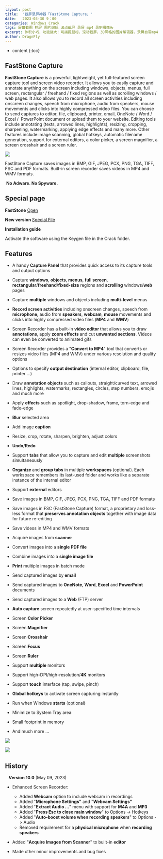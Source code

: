 ```yaml
---
layout: post
title:  "截屏录屏神器「FastStone Capture」"
date:   2023-03-30 9：00
categories: Windows Crack
tags: 屏幕截图 抓屏 图片编辑 滚动截屏 录屏 mp4 录制摄像头
excerpt: 体积小巧，功能强大！可捕捉鼠标，滚动截屏，3D风格的图片编辑器，录屏自带mp4格式转换器，是居家旅行必备之神器。
author: DragnFly
---
```


* content
{:toc}

## FastStone Capture

**FastStone Capture** is a powerful, lightweight, yet full-featured screen capture tool and screen video recorder. It allows you to easily capture and annotate anything on the screen including windows, objects, menus, full screen, rectangular / freehand / fixed regions as well as scrolling windows / web pages. It also allows you to record all screen activities including onscreen changes, speech from microphone, audio from speakers, mouse movements and clicks into highly compressed video files. You can choose to send captures to editor, file, clipboard, printer, email, OneNote / Word / Excel /  PowerPoint document or upload them to your website. Editing tools include annotating (texts, arrowed lines, highlights), resizing, cropping, sharpening, watermarking, applying edge effects and many more. Other features include image scanning, global hotkeys, automatic filename generation, support for external editors, a color picker, a screen magnifier, a screen crosshair and a screen ruler. 

![](https://www.faststone.org/Images/FSCapture.gif)

FastStone Capture saves images in BMP, GIF, JPEG, PCX, PNG, TGA, TIFF, FSC and PDF formats. Built-in screen recorder saves videos in MP4 and WMV formats.

 **No Adware. No Spyware.** 

## Special page

**FastStone** [Open](https://downloadlynet.ir/?s=faststone)

**New version** [Special File](https://dl3.downloadly.ir/Files/Software/FastStone_Capture_10.0_Multilingual_Downloadly.ir.rar)

**Installation guide**

Activate the software using the Keygen file in the Crack folder.

## Features

-   A handy **Capture Panel** that provides quick access to its capture tools and output options
-   Capture **windows**, **objects**, **menus**, **full screen**, **rectangular**/**freehand**/**fixed-size** regions and **scrolling** windows/**web** pages
-   Capture **multiple** windows and objects including **multi-level** menus
-   **Record screen activities** including onscreen changes, speech from **microphone**, audio from **speakers**, **webcam**, **mouse** movements and clicks into highly compressed video files (**MP4** and **WMV**)
-   Screen Recorder has a built-in **video editor** that allows you to draw **annotations**, apply **zoom effects** and cut **unwanted sections**. Videos can even be converted to animated gifs
-   Screen Recorder provides a "**Convert to MP4**" tool that converts or resizes video files (MP4 and WMV) under various resolution and quality options
-   Options to specify **output destination** (internal editor, clipboard, file, printer ...)
-   Draw **annotation objects** such as callouts, straight/curved text, arrowed lines, highlights, watermarks, rectangles, circles, step numbers, emojis and much more
-   Apply **effects** such as spotlight, drop-shadow, frame, torn-edge and fade-edge

-   **Blur** selected area
-   Add image **caption**
-   Resize, crop, rotate, sharpen, brighten, adjust colors
-   **Undo**/**Redo**
-   Support **tabs** that allow you to capture and edit **multiple** screenshots simultaneously
-   **Organize** and **group tabs** in multiple **workspaces** (optional). Each workspace remembers its last-used folder and works like a separate instance of the internal editor
-   Support **external** editors
-   Save images in BMP, GIF, JPEG, PCX, PNG, TGA, TIFF and PDF formats
-   Save images in FSC (FastStone Capture) format, a proprietary and loss-less format that **preserves annotation objects** together with image data for future re-editing
-   Save videos in MP4 and WMV formats
-   Acquire images from **scanner**
-   Convert images into a **single PDF file**
-   Combine images into a **single image file**
-   **Print** multiple images in batch mode
-   Send captured images by **email**
-   Send captured images to **OneNote**, **Word**, **Excel** and **PowerPoint** documents
-   Send captured images to a **Web** (FTP) server
-   **Auto capture** screen repeatedly at user-specified time intervals
-   Screen **Color Picker**
-   Screen **Magnifier**
-   Screen **Crosshair**
-   Screen **Focus**
-   Screen **Ruler**
-   Support **multiple** monitors
-   Support high-DPI/high-resolution/**4K** monitors
-   Support **touch** interface (tap, swipe, pinch) 
-   **Global hotkeys** to activate screen capturing instantly
-   Run when Windows **starts** (optional)
-   Minimize to System Tray area
-   Small footprint in memory
-   And much more ...

![](https://www.faststone.org/Images/ScreenRecorder.gif)

![](https://www.faststone.org/Images/FSCAnnotation.gif)    

## History

   **Version 10.0** (May 09, 2023)

-   Enhanced Screen Recorder:
    -   Added **Webcam** option to include webcam in recordings
    -   Added "**Microphone Settings"** and "**Webcam Settings"**
    -   Added "**Extract Audio ...**" menu with support for **M4A** and **MP3**
    -   Added "**Press Esc to close main window**" to Options -> Hotkeys
    -   Added "**Auto-boost volume when recording speakers**" to Options -> Audio
    -   Removed requirement for a **physical microphone** when **recording speakers**  
        
-   Added "**Acquire Images from Scanner**" to built-in **editor**  
    
-   Made other minor improvements and bug fixes